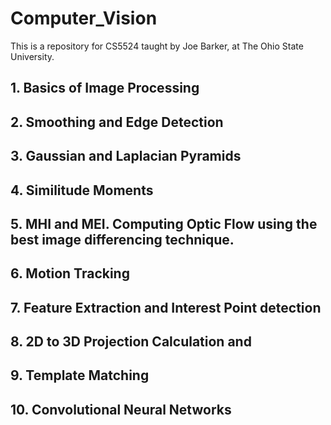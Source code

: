 # Computer_Vision
This is a repository for CS5524 taught by Joe Barker, at The Ohio State University.

## 1. Basics of Image Processing
## 2. Smoothing and Edge Detection
## 3. Gaussian and Laplacian Pyramids
## 4. Similitude Moments
## 5. MHI and MEI. Computing Optic Flow using the best image differencing technique.
## 6. Motion Tracking
## 7. Feature Extraction and Interest Point detection
## 8. 2D to 3D Projection Calculation and
## 9. Template Matching
## 10. Convolutional Neural Networks
